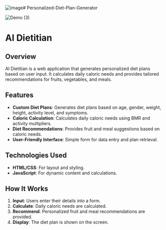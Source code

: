 ![image](https://github.com/user-attachments/assets/e7b1cb48-911f-4a0a-8ccc-a381bd90efb6)# Personalized-Diet-Plan-Generator

![Demo (3)](https://github.com/user-attachments/assets/a1c32f06-fa46-49a6-ac2f-e5bc65672707)


# AI Dietitian

## Overview

AI Dietitian is a web application that generates personalized diet plans based on user input. It calculates daily caloric needs and provides tailored recommendations for fruits, vegetables, and meals.

## Features

- **Custom Diet Plans**: Generates diet plans based on age, gender, weight, height, activity level, and symptoms.
- **Caloric Calculation**: Calculates daily caloric needs using BMR and activity multipliers.
- **Diet Recommendations**: Provides fruit and meal suggestions based on caloric needs.
- **User-Friendly Interface**: Simple form for data entry and plan retrieval.

## Technologies Used

- **HTML/CSS**: For layout and styling.
- **JavaScript**: For dynamic content and calculations.

## How It Works

1. **Input**: Users enter their details into a form.
2. **Calculate**: Daily caloric needs are calculated.
3. **Recommend**: Personalized fruit and meal recommendations are provided.
4. **Display**: The diet plan is shown on the screen.
